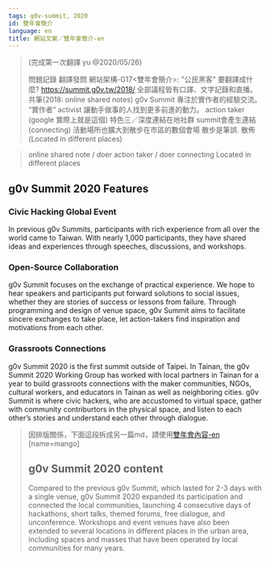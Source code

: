 ```yaml
---
tags: g0v-summit, 2020
id: 雙年會簡介
language: en
title: 網站文案／雙年會簡介-en
---
```

> (完成第一次翻譯 yu @2020/05/26)
> 
> 問題記錄
> 翻譯發問 網站架構-G17<雙年會簡介>:
> "公民黑客" 要翻譯成什麼? https://summit.g0v.tw/2018/
> 全部議程皆有口譯、文字記錄和直播。共筆(2018: online shared notes)
> g0v Summit 專注於實作者的經驗交流。 “實作者” activist
> 讓動手做事的人找到更多前進的動力。 action taker (google 實際上就是這個)
> 特色三／深度連結在地社群 summit會產生連結 (connecting)
> 活動場所也擴大到散步在市區的數個會場 散步是筆誤. 散佈 (Located in different places)

> online shared note
> / doer
> action taker / doer
> connecting
> Located in different places


## g0v Summit 2020 Features

### Civic Hacking Global Event
In previous g0v Summits, participants with rich experience from all over the world came to Taiwan. With nearly 1,000 participants, they have shared ideas and experiences through speeches, discussions, and workshops.

### Open-Source Collaboration
g0v Summit focuses on the exchange of practical experience. We hope to hear speakers and participants put forward solutions to social issues, whether they are stories of success or lessons from failure. Through programming and design of venue space, g0v Summit aims to facilitate sincere exchanges to take place, let action-takers find inspiration and motivations from each other.

### Grassroots Connections
g0v Summit 2020 is the first summit outside of Taipei. In Tainan, the g0v Summit 2020 Working Group has worked with local partners in Tainan for a year to build grassroots connections with the maker communities, NGOs, cultural workers, and educators in Tainan as well as neighboring cities. g0v Summit is where civic hackers, who are accustomed to virtual space, gather with community contriburtors in the physical space, and listen to each other’s stories and understand each other through dialogue.

>因排版關係，下面這段拆成另一篇md，請使用[雙年會內容-en](https://g0v.hackmd.io/u8K_cW_8RsaJD3YnC3nQbg)
>[name=mango]
>## g0v Summit 2020 content
>Compared to the previous g0v Summit, which lasted for 2-3 days with a single venue, g0v Summit 2020 expanded its participation and connected the local communities, launching 4 consecutive days of hackathons, short talks, themed forums, free dialogue, and unconference. Workshops and event venues have also been extended to several locations in different places in the urban area, including spaces and masses that have been operated by local communities for many years.